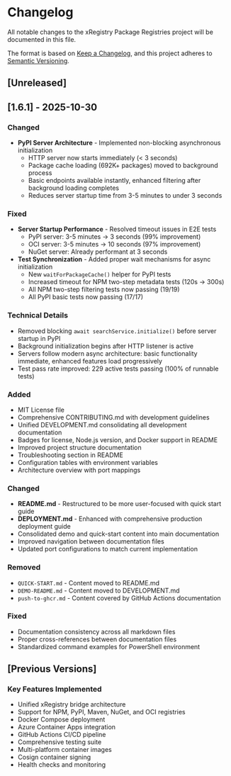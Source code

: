 # Changelog

All notable changes to the xRegistry Package Registries project will be documented in this file.

The format is based on [Keep a Changelog](https://keepachangelog.com/en/1.0.0/), and this project adheres to [Semantic Versioning](https://semver.org/spec/v2.0.0.html).

## [Unreleased]

## [1.6.1] - 2025-10-30

### Changed
- **PyPI Server Architecture** - Implemented non-blocking asynchronous initialization
  - HTTP server now starts immediately (< 3 seconds)
  - Package cache loading (692K+ packages) moved to background process
  - Basic endpoints available instantly, enhanced filtering after background loading completes
  - Reduces server startup time from 3-5 minutes to under 3 seconds

### Fixed
- **Server Startup Performance** - Resolved timeout issues in E2E tests
  - PyPI server: 3-5 minutes → 3 seconds (99% improvement)
  - OCI server: 3-5 minutes → 10 seconds (97% improvement)
  - NuGet server: Already performant at 3 seconds
- **Test Synchronization** - Added proper wait mechanisms for async initialization
  - New `waitForPackageCache()` helper for PyPI tests
  - Increased timeout for NPM two-step metadata tests (120s → 300s)
  - All NPM two-step filtering tests now passing (19/19)
  - All PyPI basic tests now passing (17/17)

### Technical Details
- Removed blocking `await searchService.initialize()` before server startup in PyPI
- Background initialization begins after HTTP listener is active
- Servers follow modern async architecture: basic functionality immediate, enhanced features load progressively
- Test pass rate improved: 229 active tests passing (100% of runnable tests)

### Added
- MIT License file
- Comprehensive CONTRIBUTING.md with development guidelines
- Unified DEVELOPMENT.md consolidating all development documentation
- Badges for license, Node.js version, and Docker support in README
- Improved project structure documentation
- Troubleshooting section in README
- Configuration tables with environment variables
- Architecture overview with port mappings

### Changed
- **README.md** - Restructured to be more user-focused with quick start guide
- **DEPLOYMENT.md** - Enhanced with comprehensive production deployment guide
- Consolidated demo and quick-start content into main documentation
- Improved navigation between documentation files
- Updated port configurations to match current implementation

### Removed
- `QUICK-START.md` - Content moved to README.md
- `DEMO-README.md` - Content moved to DEVELOPMENT.md
- `push-to-ghcr.md` - Content covered by GitHub Actions documentation

### Fixed
- Documentation consistency across all markdown files
- Proper cross-references between documentation files
- Standardized command examples for PowerShell environment

## [Previous Versions]

### Key Features Implemented
- Unified xRegistry bridge architecture
- Support for NPM, PyPI, Maven, NuGet, and OCI registries
- Docker Compose deployment
- Azure Container Apps integration
- GitHub Actions CI/CD pipeline
- Comprehensive testing suite
- Multi-platform container images
- Cosign container signing
- Health checks and monitoring 